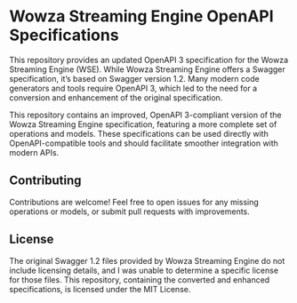 # Wowza Streaming Engine OpenAPI Specifications

This repository provides an updated OpenAPI 3 specification for the Wowza Streaming Engine (WSE). While Wowza Streaming
Engine offers a Swagger specification, it’s based on Swagger version 1.2. Many modern code generators and tools require
OpenAPI 3, which led to the need for a conversion and enhancement of the original specification.

This repository contains an improved, OpenAPI 3-compliant version of the Wowza Streaming Engine specification, featuring
a more complete set of operations and models. These specifications can be used directly with OpenAPI-compatible tools
and should facilitate smoother integration with modern APIs.

## Contributing

Contributions are welcome! Feel free to open issues for any missing operations or models, or submit pull requests with
improvements.

## License

The original Swagger 1.2 files provided by Wowza Streaming Engine do not include licensing details, and I was unable to
determine a specific license for those files. This repository, containing the converted and enhanced specifications, is
licensed under the MIT License.
